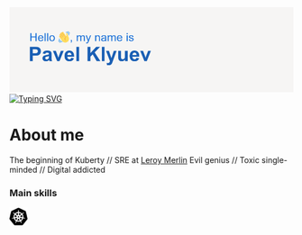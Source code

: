 ![Hello, my name is Pavel Klyuev 👋](header.png)
[![Typing SVG](https://readme-typing-svg.herokuapp.com?color=%2336BCF7&multiline=true&lines=Data+platform+Site+reliability+enginer;at+ADEO)](https://git.io/typing-svg)

# About me
The beginning of Kuberty // SRE at [Leroy Merlin](https://github.com/adeo)
Evil genius // Toxic single-minded // Digital addicted

### Main skills
<img src="kubernetes.svg" height="32"/>

<!--
**pashtet04/pashtet04** is a ✨ _special_ ✨ repository because its `README.md` (this file) appears on your GitHub profile.

Here are some ideas to get you started:

- 🔭 I’m currently working on ...
- 🌱 I’m currently learning ...
- 👯 I’m looking to collaborate on ...
- 🤔 I’m looking for help with ...
- 💬 Ask me about ...
- 📫 How to reach me: ...
- 😄 Pronouns: ...
- ⚡ Fun fact: ...
-->
